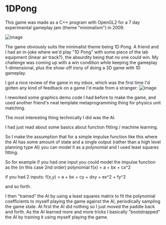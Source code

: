 # 1DPong

This game was made as a C++ program with OpenGL2 for a 7 day experimental gameplay jam (theme "minimalism") in 2009.

![image](https://github.com/user-attachments/assets/cfeb2711-f347-4969-a757-4b12668f4328)

The game obviously suits the minimalist theme being 1D Pong.  A friend and I had an in-joke where we'd play "1D Pong" with some piece of the lab equipment (linear air track?), the absurdity being that no one could win.  My challenge was coming up with a win condition while keeping the gameplay 1-dimensional, plus the show-off irony of doing a 3D game with 1D gameplay.

I got a nice review of the game in my inbox, which was the first time I'd gotten any kind of feedback on a game I'd made from a stranger:
![image](https://github.com/user-attachments/assets/cb6cf7b4-626c-431e-b92a-993121ab0ec0)

I reworked some graphics demo code I had before to make the game, and used another friend's neat template metaprogramming thing for physics unit matching.

The most interesting thing technically I did was the AI.

I had just read about some basics about function fitting / machine learning.

So I make the assumption that for a simple impulse function like this where the AI has some amount of state and a single output (rather than a high level planning type AI) you can model it as a polynomial and I used least squares fitting.

So for example if you had one input you could model the impulse function as the (in this case 2nd order) polynomial
f(x) = a + bx + cx^2

if you had 2 inputs: 
f(x,y) = a + bx + cy + dxy + ex^2 + fy^2

and so forth.  

I then "trained" the AI by using a least squares matrix to fit the polynomial coefficients to myself playing the game against the AI, periodically sampling the game state.  At first the AI did nothing so I just moved the paddle back and forth.  As the AI learned more and more tricks I basically "bootstrapped" the AI by training it using myself playing the game.



